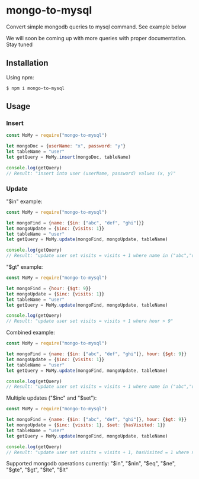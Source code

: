 # mongo-to-mysql
Convert simple mongodb queries to mysql command. See example below

We will soon be coming up with more queries with proper documentation. Stay tuned

## Installation
Using npm:
```shell
$ npm i mongo-to-mysql
```

## Usage

### Insert
```js
const MoMy = require("mongo-to-mysql")

let mongoDoc = {userName: "x", password: "y"}
let tableName = "user"
let getQuery = MoMy.insert(mongoDoc, tableName)

console.log(getQuery)
// Result: "insert into user (userName, password) values (x, y)"
```

### Update
"$in" example:
```js
const MoMy = require("mongo-to-mysql")

let mongoFind = {name: {$in: ["abc", "def", "ghi"]}}
let mongoUpdate = {$inc: {visits: 1}}
let tableName = "user"
let getQuery = MoMy.update(mongoFind, mongoUpdate, tableName)

console.log(getQuery)
// Result: "update user set visits = visits + 1 where name in ("abc","def","ghi")"
```

"$gt" example:
```js
const MoMy = require("mongo-to-mysql")

let mongoFind = {hour: {$gt: 9}}
let mongoUpdate = {$inc: {visits: 1}}
let tableName = "user"
let getQuery = MoMy.update(mongoFind, mongoUpdate, tableName)

console.log(getQuery)
// Result: "update user set visits = visits + 1 where hour > 9"
```

Combined example:
```js
const MoMy = require("mongo-to-mysql")

let mongoFind = {name: {$in: ["abc", "def", "ghi"]}, hour: {$gt: 9}}
let mongoUpdate = {$inc: {visits: 1}}
let tableName = "user"
let getQuery = MoMy.update(mongoFind, mongoUpdate, tableName)

console.log(getQuery)
// Result: "update user set visits = visits + 1 where name in ("abc","def","ghi") and hour > 9"
```

Multiple updates ("$inc" and "$set"):
```js
const MoMy = require("mongo-to-mysql")

let mongoFind = {name: {$in: ["abc", "def", "ghi"]}, hour: {$gt: 9}}
let mongoUpdate = {$inc: {visits: 1}, $set: {hasVisited: 1}}
let tableName = "user"
let getQuery = MoMy.update(mongoFind, mongoUpdate, tableName)

console.log(getQuery)
// Result: "update user set visits = visits + 1, hasVisited = 1 where name in ("abc","def","ghi") and hour > 9"
```

Supported mongodb operations currently: "$in", "$nin", "$eq", "$ne", "$gte", "$gt", "$lte", "$lt"
